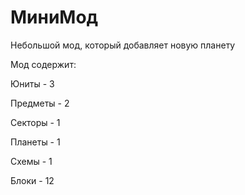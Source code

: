 # МиниМод
Небольшой мод, который добавляет новую планету

Мод содержит:

Юниты - 3

Предметы - 2

Секторы - 1

Планеты - 1

Схемы - 1

Блоки - 12
